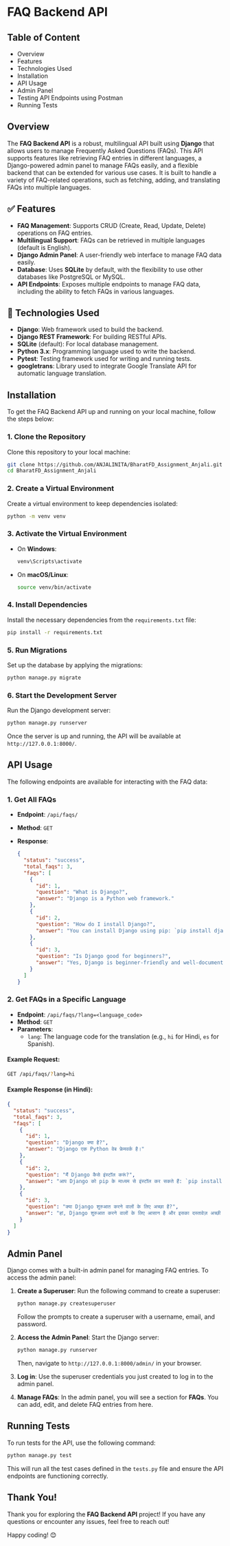 # FAQ Backend API  

## Table of Content  
- Overview  
- Features  
- Technologies Used  
- Installation  
- API Usage  
- Admin Panel  
- Testing API Endpoints using Postman  
- Running Tests  

## Overview  

The **FAQ Backend API** is a robust, multilingual API built using **Django** that allows users to manage Frequently Asked Questions (FAQs). This API supports features like retrieving FAQ entries in different languages, a Django-powered admin panel to manage FAQs easily, and a flexible backend that can be extended for various use cases. It is built to handle a variety of FAQ-related operations, such as fetching, adding, and translating FAQs into multiple languages.  

## ✅ Features  

- **FAQ Management**: Supports CRUD (Create, Read, Update, Delete) operations on FAQ entries.  
- **Multilingual Support**: FAQs can be retrieved in multiple languages (default is English).  
- **Django Admin Panel**: A user-friendly web interface to manage FAQ data easily.  
- **Database**: Uses **SQLite** by default, with the flexibility to use other databases like PostgreSQL or MySQL.  
- **API Endpoints**: Exposes multiple endpoints to manage FAQ data, including the ability to fetch FAQs in various languages.  

## 📍 Technologies Used  

- **Django**: Web framework used to build the backend.  
- **Django REST Framework**: For building RESTful APIs.  
- **SQLite** (default): For local database management.  
- **Python 3.x**: Programming language used to write the backend.  
- **Pytest**: Testing framework used for writing and running tests.  
- **googletrans**: Library used to integrate Google Translate API for automatic language translation.  

## Installation  

To get the FAQ Backend API up and running on your local machine, follow the steps below:  

### 1. Clone the Repository  

Clone this repository to your local machine:  

```bash
git clone https://github.com/ANJALINITA/BharatFD_Assignment_Anjali.git  
cd BharatFD_Assignment_Anjali  
```  

### 2. Create a Virtual Environment  

Create a virtual environment to keep dependencies isolated:  

```bash
python -m venv venv  
```  

### 3. Activate the Virtual Environment  

- On **Windows**:  

  ```bash
  venv\Scripts\activate  
  ```  

- On **macOS/Linux**:  

  ```bash
  source venv/bin/activate  
  ```  

### 4. Install Dependencies  

Install the necessary dependencies from the `requirements.txt` file:  

```bash
pip install -r requirements.txt  
```  

### 5. Run Migrations  

Set up the database by applying the migrations:  

```bash
python manage.py migrate  
```  

### 6. Start the Development Server  

Run the Django development server:  

```bash
python manage.py runserver  
```  

Once the server is up and running, the API will be available at `http://127.0.0.1:8000/`.  

## API Usage  

The following endpoints are available for interacting with the FAQ data:  

### 1. Get All FAQs  

- **Endpoint**: `/api/faqs/`  
- **Method**: `GET`  
- **Response**:  

  ```json
  {
    "status": "success",
    "total_faqs": 3,
    "faqs": [
      {
        "id": 1,
        "question": "What is Django?",
        "answer": "Django is a Python web framework."
      },
      {
        "id": 2,
        "question": "How do I install Django?",
        "answer": "You can install Django using pip: `pip install django`."
      },
      {
        "id": 3,
        "question": "Is Django good for beginners?",
        "answer": "Yes, Django is beginner-friendly and well-documented."
      }
    ]
  }
  ```  

### 2. Get FAQs in a Specific Language  

- **Endpoint**: `/api/faqs/?lang=<language_code>`  
- **Method**: `GET`  
- **Parameters**:  
  - `lang`: The language code for the translation (e.g., `hi` for Hindi, `es` for Spanish).  

#### Example Request:  

```bash
GET /api/faqs/?lang=hi  
```  

#### Example Response (in Hindi):  

```json
{
  "status": "success",
  "total_faqs": 3,
  "faqs": [
    {
      "id": 1,
      "question": "Django क्या है?",
      "answer": "Django एक Python वेब फ्रेमवर्क है।"
    },
    {
      "id": 2,
      "question": "मैं Django कैसे इंस्टॉल करूं?",
      "answer": "आप Django को pip के माध्यम से इंस्टॉल कर सकते हैं: `pip install django`।"
    },
    {
      "id": 3,
      "question": "क्या Django शुरुआत करने वालों के लिए अच्छा है?",
      "answer": "हां, Django शुरुआत करने वालों के लिए आसान है और इसका दस्तावेज़ अच्छी तरह से उपलब्ध है।"
    }
  ]
}
```  

## Admin Panel  

Django comes with a built-in admin panel for managing FAQ entries. To access the admin panel:  

1. **Create a Superuser**: Run the following command to create a superuser:  

   ```bash
   python manage.py createsuperuser  
   ```  

   Follow the prompts to create a superuser with a username, email, and password.  

2. **Access the Admin Panel**: Start the Django server:  

   ```bash
   python manage.py runserver  
   ```  

   Then, navigate to `http://127.0.0.1:8000/admin/` in your browser.  

3. **Log in**: Use the superuser credentials you just created to log in to the admin panel.  

4. **Manage FAQs**: In the admin panel, you will see a section for **FAQs**. You can add, edit, and delete FAQ entries from here.  

## Running Tests  

To run tests for the API, use the following command:  

```bash
python manage.py test  
```  

This will run all the test cases defined in the `tests.py` file and ensure the API endpoints are functioning correctly.  

## Thank You!  

Thank you for exploring the **FAQ Backend API** project! If you have any questions or encounter any issues, feel free to reach out!  

Happy coding! 😊  
